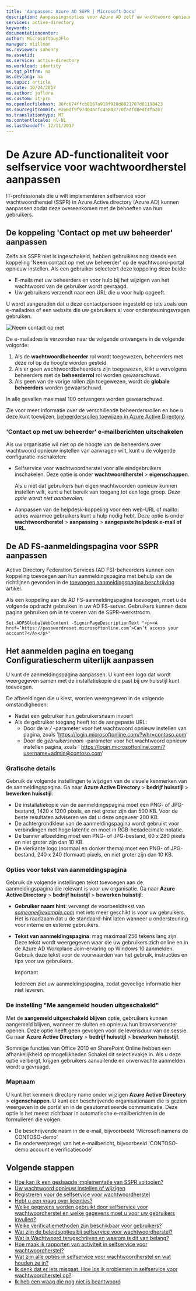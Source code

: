 ```yaml
---
title: 'Aanpassen: Azure AD SSPR | Microsoft Docs'
description: Aanpassingsopties voor Azure AD zelf uw wachtwoord opnieuw instellen
services: active-directory
keywords: 
documentationcenter: 
author: MicrosoftGuyJFlo
manager: mtillman
ms.reviewer: sahenry
ms.assetid: 
ms.service: active-directory
ms.workload: identity
ms.tgt_pltfrm: na
ms.devlang: na
ms.topic: article
ms.date: 10/24/2017
ms.author: joflore
ms.custom: it-pro
ms.openlocfilehash: 36fc674ffcb8167a918f928d8821707d81198423
ms.sourcegitcommit: e266df9f97d04acfc4a843770fadfd8edf4fa2b7
ms.translationtype: MT
ms.contentlocale: nl-NL
ms.lasthandoff: 12/11/2017
---
```

# <a name="customize-the-azure-ad-functionality-for-self-service-password-reset"></a>De Azure AD-functionaliteit voor selfservice voor wachtwoordherstel aanpassen

IT-professionals die u wilt implementeren selfservice voor wachtwoordherstel (SSPR) in Azure Active directory (Azure AD) kunnen aanpassen zodat deze overeenkomen met de behoeften van hun gebruikers.

## <a name="customize-the-contact-your-administrator-link"></a>De koppeling 'Contact op met uw beheerder' aanpassen

Zelfs als SSPR niet is ingeschakeld, hebben gebruikers nog steeds een koppeling 'Neem contact op met uw beheerder' op de wachtwoord-portal opnieuw instellen. Als een gebruiker selecteert deze koppeling deze beide:
   * E-mails met uw beheerders en voor hulp bij het wijzigen van het wachtwoord van de gebruiker wordt gevraagd. 
   * Uw gebruikers verzendt naar een URL die u voor hulp opgeeft. 

U wordt aangeraden dat u deze contactpersoon ingesteld op iets zoals een e-mailadres of een website die uw gebruikers al voor ondersteuningsvragen gebruiken.

![Neem contact op met][Contact]

De e-mailadres is verzonden naar de volgende ontvangers in de volgende volgorde:

1. Als de **wachtwoordbeheerder** rol wordt toegewezen, beheerders met deze rol op de hoogte worden gesteld.
2. Als er geen wachtwoordbeheerders zijn toegewezen, klikt u vervolgens beheerders met de **beheerderrol** rol worden gewaarschuwd.
3. Als geen van de vorige rollen zijn toegewezen, wordt de **globale beheerders** worden gewaarschuwd.

In alle gevallen maximaal 100 ontvangers worden gewaarschuwd.

Zie voor meer informatie over de verschillende beheerdersrollen en hoe u deze kunt toewijzen, [beheerdersrollen toewijzen in Azure Active Directory](active-directory-assign-admin-roles-azure-portal.md).

### <a name="disable-contact-your-administrator-emails"></a>'Contact op met uw beheerder' e-mailberichten uitschakelen

Als uw organisatie wil niet op de hoogte van de beheerders over wachtwoord opnieuw instellen van aanvragen wilt, kunt u de volgende configuratie inschakelen:

* Selfservice voor wachtwoordherstel voor alle eindgebruikers inschakelen. Deze optie is onder **wachtwoordherstel** > **eigenschappen**.
  
  Als u niet dat gebruikers hun eigen wachtwoorden opnieuw kunnen instellen wilt, kunt u het bereik van toegang tot een lege groep. *Deze optie wordt niet aanbevolen.*
* Aanpassen van de helpdesk-koppeling voor een web-URL of mailto: adres waarmee gebruikers kunt u hulp nodig hebt. Deze optie is onder **wachtwoordherstel** > **aanpassing** > **aangepaste helpdesk e-mail of URL**.

## <a name="customize-the-ad-fs-sign-in-page-for-sspr"></a>De AD FS-aanmeldingspagina voor SSPR aanpassen

Active Directory Federation Services (AD FS)-beheerders kunnen een koppeling toevoegen aan hun aanmeldingspagina met behulp van de richtlijnen gevonden in de [toevoegen aanmeldingspagina beschrijving](https://docs.microsoft.com/windows-server/identity/ad-fs/operations/add-sign-in-page-description) artikel.

Als een koppeling aan de AD FS-aanmeldingspagina toevoegen, moet u de volgende opdracht gebruiken in uw AD FS-server. Gebruikers kunnen deze pagina gebruiken om in te voeren van de SSPR-werkstroom.

``` Set-ADFSGlobalWebContent -SigninPageDescriptionText "<p><A href=’https://passwordreset.microsoftonline.com’>Can’t access your account?</A></p>" ```

## <a name="customize-the-sign-in-page-and-access-panel-look-and-feel"></a>Het aanmelden pagina en toegang Configuratiescherm uiterlijk aanpassen

U kunt de aanmeldingspagina aanpassen. U kunt een logo dat wordt weergegeven samen met de installatiekopie die past bij uw huisstijl kunt toevoegen.

De afbeeldingen die u kiest, worden weergegeven in de volgende omstandigheden:

* Nadat een gebruiker hun gebruikersnaam invoert
* Als de gebruiker toegang heeft tot de aangepaste URL:
    * Door de *w /* -parameter voor het wachtwoord opnieuw instellen van pagina, zoals 'https://login.microsoftonline.com/?whr=contoso.com'
    * Door de *gebruikersnaam* -parameter voor het wachtwoord opnieuw instellen pagina, zoals ' https://login.microsoftonline.com/?username=admin@contoso.com'

### <a name="graphics-details"></a>Grafische details

Gebruik de volgende instellingen te wijzigen van de visuele kenmerken van de aanmeldingspagina. Ga naar **Azure Active Directory** > **bedrijf huisstijl** > **bewerken huisstijl**:

* De installatiekopie van de aanmeldingspagina moet een PNG- of JPG-bestand, 1420 x 1200 pixels, en niet groter zijn dan 500 KB. Voor de beste resultaten adviseren we dat u deze ongeveer 200 KB.
* De achtergrondkleur van de aanmeldingspagina wordt gebruikt voor verbindingen met hoge latentie en moet in RGB-hexadecimale notatie.
* De banner afbeelding moet een PNG- of JPG-bestand, 60 x 280 pixels en niet groter zijn dan 10 KB.
* De vierkante logo (normaal en donker thema) moet een PNG- of JPG-bestand, 240 x 240 (formaat) pixels, en niet groter zijn dan 10 KB.

### <a name="sign-in-text-options"></a>Opties voor tekst van aanmeldingspagina

Gebruik de volgende instellingen tekst toevoegen aan de aanmeldingspagina die relevant is voor uw organisatie. Ga naar **Azure Active Directory** > **bedrijf huisstijl** > **bewerken huisstijl**:

* **Gebruiker naam hint**: vervangt de voorbeeldtekst van  *someone@example.com*  met iets meer geschikt is voor uw gebruikers. Het is raadzaam dat u de standaard-hint laten wanneer u ondersteuning voor interne en externe gebruikers.
* **Tekst van aanmeldingspagina**: mag maximaal 256 tekens lang zijn. Deze tekst wordt weergegeven waar die uw gebruikers zich online en in de Azure AD Workplace Join-ervaring op Windows 10 aanmelden. Gebruik deze tekst voor de voorwaarden van het gebruik, instructies en tips voor uw gebruikers. 

   >[!IMPORTANT]
   >Iedereen ziet uw aanmeldingspagina, zodat gevoelige informatie hier niet leveren.
   >

### <a name="the-keep-me-signed-in-disabled-setting"></a>De instelling "Me aangemeld houden uitgeschakeld"

Met de **aangemeld uitgeschakeld blijven** optie, gebruikers kunnen aangemeld blijven, wanneer ze sluiten en opnieuw hun browservenster openen. Deze optie heeft geen gevolgen voor de levensduur van de sessie. Ga naar **Azure Active Directory** > **bedrijf huisstijl** > **bewerken huisstijl**.

Sommige functies van Office 2010 en SharePoint Online hebben een afhankelijkheid op mogelijkheden Schakel dit selectievakje in. Als u deze optie verbergt, krijgen gebruikers aanvullende en onverwachte aanmelden wordt u gevraagd.

### <a name="directory-name"></a>Mapnaam

U kunt het kenmerk directory name onder wijzigen **Azure Active Directory** > **eigenschappen**. U kunt een beschrijvende organisatienaam die is gezien weergeven in de portal en in de geautomatiseerde communicatie. Deze optie is het meest zichtbaar in automatische e-mailberichten in de formulieren die volgen:

* De beschrijvende naam in de e-mail, bijvoorbeeld 'Microsoft namens de CONTOSO-demo'
* De onderwerpregel van het e-mailbericht, bijvoorbeeld 'CONTOSO-demo account e verificatiecode'

## <a name="next-steps"></a>Volgende stappen

* [Hoe kan ik een geslaagde implementatie van SSPR voltooien?](active-directory-passwords-best-practices.md)
* [Uw wachtwoord opnieuw instellen of wijzigen](active-directory-passwords-update-your-own-password.md)
* [Registreren voor de selfservice voor wachtwoordherstel](active-directory-passwords-reset-register.md)
* [Hebt u een vraag over licenties?](active-directory-passwords-licensing.md)
* [Welke gegevens worden gebruikt door selfservice voor wachtwoordherstel en welke gegevens moet u voor uw gebruikers invullen?](active-directory-passwords-data.md)
* [Welke verificatiemethoden zijn beschikbaar voor gebruikers?](active-directory-passwords-how-it-works.md#authentication-methods)
* [Wat zijn de beleidsopties bij selfservice voor wachtwoordherstel?](active-directory-passwords-policy.md)
* [Wat is Wachtwoord terugschrijven en waarom is dit van belang?](active-directory-passwords-writeback.md)
* [Hoe maak ik rapporten van activiteit in selfservice voor wachtwoordherstel?](active-directory-passwords-reporting.md)
* [Wat zijn alle opties in selfservice voor wachtwoordherstel en wat houden ze in?](active-directory-passwords-how-it-works.md)
* [Ik denk dat er iets misgaat. Hoe los ik problemen in selfservice voor wachtwoordherstel op?](active-directory-passwords-troubleshoot.md)
* [Ik heb een vraag die nog niet is beantwoord](active-directory-passwords-faq.md)

[Contact]: ./media/active-directory-passwords-customize/sspr-contact-admin.png "Neem contact op met uw beheerder voor hulp bij het opnieuw instellen van uw wachtwoord e-voorbeeld"
